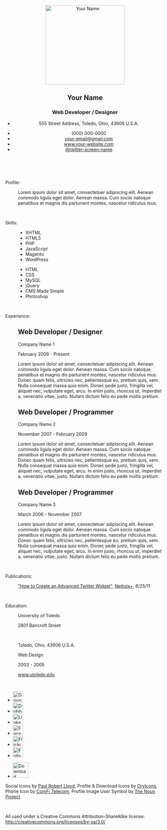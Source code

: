 <!DOCTYPE html>
<html lang="en">
<head>
    <meta charset="UTF-8">
    <meta name="viewport" content="width=device-width, initial-scale=1.0">
    <title>Document</title>
</head>
<body>
    <title>Online Resume of Your Name</title>

<!-- Meta -->

<meta name="description" content="A few lines about yourself">

<meta name="keywords" content="web,developer,designer,resume" />

<meta name="author" content="Your Name">

<!-- CSS Stylesheet -->

<link rel="stylesheet" type="text/css" href="css/style.css" />

<!--[if lt IE 9]>

<script src="http://html5shiv.googlecode.com/svn/trunk/html5.js"></script>

<![endif]-->

</head>

<body>

<!-- Begin Wrapper -->

<div id="wrapper">

<!-- Begin Content Area -->

<div id="content">

<!-- Begin Header -->

<header>

<!-- Begin Contact Section -->

<section id="contact-details">

<!-- Begin Profile Image Section -->

<div class="header_1">

<img src="images/profile.jpg" width="250" height="250" alt="Your Name" />

</div>

<!-- End Profile Image Section -->

<!-- Begin Profile Information Section -->

<div class="header_2">

<h1><span>Your Name</span></h1>

<h3>Web Developer / Designer</h3>

<ul class="info_1">

<li class="address">555 Street Address, Toledo, Ohio, 43606  U.S.A.</li>

</ul>

<ul class="info_2">

<li class="phone">(000) 000-0000</li>

<li class="email"><a href="mailto:your-email@gmail.com">your-email@gmail.com</a></li>

<li class="site_url"><a href="http://www.webcodepro.net/about.php" title="www.your-website.com">www.your-website.com</a></li>

<li class="twitter"><a href="http://twitter.com/twitter-screen-name" title="Follow Me on Twitter">@twitter-screen-name</a></li>

</ul>

</div>

<!-- End Profile Information Section -->

</section>

<!-- End Contact Section -->

</header>

<!-- End Header -->

<div class="clear">&nbsp;</div>

<!-- Begin Profile Section -->

<dl>

<dt>Profile:</dt>

<dd>

<section class="summary">

Lorem ipsum dolor sit amet, consectetuer adipiscing elit. Aenean commodo ligula eget dolor. Aenean massa. Cum sociis natoque penatibus et magnis dis parturient montes, nascetur ridiculus mus. 

</section>

</dd>

</dl>

<!-- End Profile Section -->

<div class="clear">&nbsp;</div>

<!-- Begin Skills Section -->

<dl>

<dt>Skills:</dt>

<dd>

<section id="skills">

<ul class="list1">

<li>XHTML</li>

<li>HTML5</li>

<li>PHP</li>

<li>JavaScript</li>

<li>Magento</li>

<li>WordPress</li>

</ul>

<ul class="list2">

<li>HTML</li>

<li>CSS</li>

<li>MySQL</li>

<li>jQuery</li>

<li>CMS Made Simple</li>

<li>Photoshop</li>

</ul>

</section>

</dd>

</dl>

<!-- End Skills Section -->

<div class="clear">&nbsp;</div>

<!-- Begin Experience Section -->

<dl>

<dt>Experience:</dt>

<dd>

<section id="experience">

<!-- Position #1 -->

<h2 class="top">Web Developer / Designer</h2>

<p class="bus1">Company Name 1</p>

<p class="time">February 2009 &#45; Present</p>

<p>

Lorem ipsum dolor sit amet, consectetuer adipiscing elit. Aenean commodo ligula eget dolor. Aenean massa. Cum sociis natoque penatibus et magnis dis parturient montes, nascetur ridiculus mus. Donec quam felis, ultricies nec, pellentesque eu, pretium quis, sem. Nulla consequat massa quis enim. Donec pede justo, fringilla vel, aliquet nec, vulputate eget, arcu. In enim justo, rhoncus ut, imperdiet a, venenatis vitae, justo. Nullam dictum felis eu pede mollis pretium. 

</p>

<!-- Position #2 -->

<h2>Web Developer / Programmer</h2>

<p class="bus1">Company Name 2</p>

<p class="time">November 2007 &#45; February 2009</p>

<p>

Lorem ipsum dolor sit amet, consectetuer adipiscing elit. Aenean commodo ligula eget dolor. Aenean massa. Cum sociis natoque penatibus et magnis dis parturient montes, nascetur ridiculus mus. Donec quam felis, ultricies nec, pellentesque eu, pretium quis, sem. Nulla consequat massa quis enim. Donec pede justo, fringilla vel, aliquet nec, vulputate eget, arcu. In enim justo, rhoncus ut, imperdiet a, venenatis vitae, justo. Nullam dictum felis eu pede mollis pretium. 

</p>

<!-- Position #3 -->

<h2>Web Developer / Programmer</h2>

<p class="bus1">Company Name 3</p>

<p class="time">March 2006 &#45; November 2007</p>

<p>

Lorem ipsum dolor sit amet, consectetuer adipiscing elit. Aenean commodo ligula eget dolor. Aenean massa. Cum sociis natoque penatibus et magnis dis parturient montes, nascetur ridiculus mus. Donec quam felis, ultricies nec, pellentesque eu, pretium quis, sem. Nulla consequat massa quis enim. Donec pede justo, fringilla vel, aliquet nec, vulputate eget, arcu. In enim justo, rhoncus ut, imperdiet a, venenatis vitae, justo. Nullam dictum felis eu pede mollis pretium.

</p>

</section>

</dd>

</dl>

<!-- End Experience Section -->

<div class="clear">&nbsp;</div>

<!-- Begin Publications Section -->

<dl>

<dt>Publications:</dt>

<dd>

<section id="publications">

<a href="https://code.tutsplus.com/how-to-create-an-advanced-twitter-widget--net-21497t" target="_blank" title="How to Create an Advanced Twitter Widget">"How to Create an Advanced Twitter Widget"</a>, <a href="https://code.tutsplus.com" target="_blank" title="Nettuts+">Nettuts+</a>, 8/25/11

</section>

</dd>

</dl>

<!-- End Publications Section -->

<div class="clear">&nbsp;</div>

<!-- Begin Education Section -->

<dl>

<dt>Education:</dt>

<dd>

<section id="education">

<p class="bus1">University of Toledo</p>

2801 Bancroft Street

<br />

Toledo, Ohio, 43606  U.S.A.

<p class="summary">Web Design</p>

<p class="time">2003 &#45; 2005</p>

<p class="edu-info">

<a href="http://www.utoledo.edu/" target="_blank" title="University of Toledo">www.utoledo.edu</a>

</p>

</section>

</dd>

</dl>

<!-- End Education Section -->

<div class="clear">&nbsp;</div>

<!-- Begin Footer -->

<footer id="footer">

<!-- Begin Footer Content -->

<div class="footer_content">

<!-- Begin Schema Person -->

<ul class="icons_1">

<li><a href="https://profiles.google.com/jwagner719" title="Google Profile"><img src="http://www.google.com/images/icons/ui/gprofile_button-32.png" width="32" height="32" alt="Google Profile"></a></li>

<li><a href="http://dribbble.com/" title="Dribbble"><img src="images/dribbble.png" width="32" height="32" alt="Dribbble" /></a></li>

<li><a href="http://www.linkedin.com/" title="LinkedIn"><img src="images/linkedin.png" width="32" height="32" alt="LinkedIn" /></a></li>

<li><a href="http://www.facebook.com/" title="Facebook"><img src="images/facebook.png" width="32" height="32" alt="Facebook" /></a></li>

<li><a href="http://www.flickr.com/" title="Flickr"><img src="images/flickr.png" width="32" height="32" alt="Flickr" /></a></li>

<li><a href="http://twitter.com/" title="Follow Me on Twitter!"><img src="images/twitter.png" width="32" height="32" alt="Follow Me on Twitter!" /></a></li>

</ul>

<ul class="icons_2">

<li><a href="resume.pdf" title="Download Resume PDF"><img src="images/download.png" width="48" height="48" alt="Download Resume PDF" /></a></li>

</ul>

<!-- End Schema Person -->

</div>

<!-- End Footer Content -->

<div class="credits">

Social Icons by <a href="http://paulrobertlloyd.com/2009/06/social_media_icons" target="_blank" title="Paul Robert Lloyd">Paul Robert Lloyd</a>, Profile &amp; Download Icons by <a href="http://dryicons.com/" target="_blank" title="DryIcons">DryIcons</a>, Phone Icon by <a href="http://www.comfi.com/telecom-icons/" target="_blank" title="ComFi Telecom">ComFi Telecom</a>, Profile Image User Symbol by <a href="http://thenounproject.com/" target="_blank" title="The Noun Project">The Noun Project</a>.

<br />

All used under a Creative Commons Attribution-ShareAlike license: <a href="http://creativecommons.org/licenses/by-sa/3.0/" target="_blank" title="Creative Commons Attribution-ShareAlike license">http://creativecommons.org/licenses/by-sa/3.0/</a>

</div>

</footer>

<!-- End Footer -->

</div>

<!-- End Content -->

</div>

<!-- End Wrapper -->

</body>
</html>

